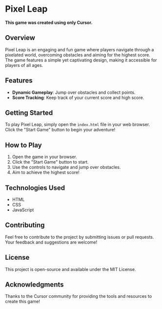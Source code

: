 # Pixel Leap

**This game was created using only Cursor.**

## Overview

Pixel Leap is an engaging and fun game where players navigate through a pixelated world, overcoming obstacles and aiming for the highest score. The game features a simple yet captivating design, making it accessible for players of all ages.

## Features

- **Dynamic Gameplay**: Jump over obstacles and collect points.
- **Score Tracking**: Keep track of your current score and high score.

## Getting Started

To play Pixel Leap, simply open the `index.html` file in your web browser. Click the "Start Game" button to begin your adventure!

## How to Play

1. Open the game in your browser.
2. Click the "Start Game" button to start.
3. Use the controls to navigate and jump over obstacles.
4. Aim to achieve the highest score!

## Technologies Used

- HTML
- CSS
- JavaScript

## Contributing

Feel free to contribute to the project by submitting issues or pull requests. Your feedback and suggestions are welcome!

## License

This project is open-source and available under the MIT License.

## Acknowledgments

Thanks to the Cursor community for providing the tools and resources to create this game!